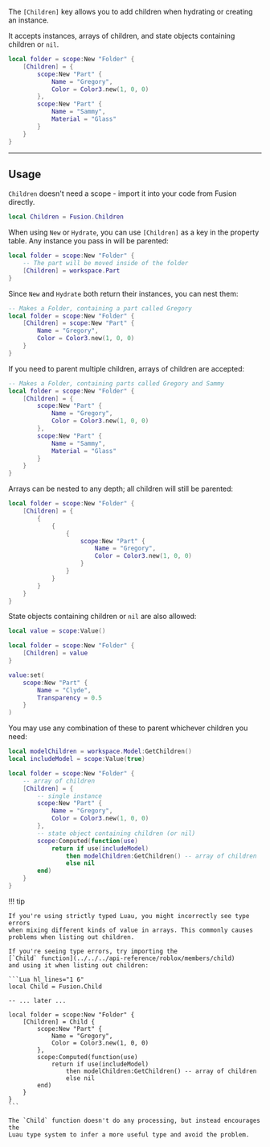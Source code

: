 The `[Children]` key allows you to add children when hydrating or creating an
instance.

It accepts instances, arrays of children, and state objects containing children
or `nil`.

```Lua
local folder = scope:New "Folder" {
    [Children] = {
        scope:New "Part" {
            Name = "Gregory",
            Color = Color3.new(1, 0, 0)
        },
        scope:New "Part" {
            Name = "Sammy",
            Material = "Glass"
        }
    }
}
```

-----

## Usage

`Children` doesn't need a scope - import it into your code from Fusion
directly.

```Lua
local Children = Fusion.Children
```

When using `New` or `Hydrate`, you can use `[Children]` as a key in the property
table. Any instance you pass in will be parented:

```Lua
local folder = scope:New "Folder" {
    -- The part will be moved inside of the folder
    [Children] = workspace.Part
}
```

Since `New` and `Hydrate` both return their instances, you can nest them:

```Lua
-- Makes a Folder, containing a part called Gregory
local folder = scope:New "Folder" {
    [Children] = scope:New "Part" {
        Name = "Gregory",
        Color = Color3.new(1, 0, 0)
    }
}
```

If you need to parent multiple children, arrays of children are accepted:

```Lua
-- Makes a Folder, containing parts called Gregory and Sammy
local folder = scope:New "Folder" {
    [Children] = {
        scope:New "Part" {
            Name = "Gregory",
            Color = Color3.new(1, 0, 0)
        },
        scope:New "Part" {
            Name = "Sammy",
            Material = "Glass"
        }
    }
}
```

Arrays can be nested to any depth; all children will still be parented:

```Lua
local folder = scope:New "Folder" {
    [Children] = {
        {
            {
                {
                    scope:New "Part" {
                        Name = "Gregory",
                        Color = Color3.new(1, 0, 0)
                    }
                }
            }
        }
    }
}
```

State objects containing children or `nil` are also allowed:

```Lua
local value = scope:Value()

local folder = scope:New "Folder" {
    [Children] = value
}

value:set(
    scope:New "Part" {
        Name = "Clyde",
        Transparency = 0.5
    }
)
```

You may use any combination of these to parent whichever children you need:

```Lua
local modelChildren = workspace.Model:GetChildren()
local includeModel = scope:Value(true)

local folder = scope:New "Folder" {
    -- array of children
    [Children] = {
        -- single instance
        scope:New "Part" {
            Name = "Gregory",
            Color = Color3.new(1, 0, 0)
        },
        -- state object containing children (or nil)
        scope:Computed(function(use)
            return if use(includeModel)
                then modelChildren:GetChildren() -- array of children
                else nil
        end)
    }
}
```
!!! tip

	If you're using strictly typed Luau, you might incorrectly see type errors
	when mixing different kinds of value in arrays. This commonly causes
	problems when listing out children.

	If you're seeing type errors, try importing the
	[`Child` function](../../../api-reference/roblox/members/child)
	and using it when listing out children:

	```Lua hl_lines="1 6"
	local Child = Fusion.Child

	-- ... later ...

	local folder = scope:New "Folder" {
		[Children] = Child {
			scope:New "Part" {
				Name = "Gregory",
				Color = Color3.new(1, 0, 0)
			},
			scope:Computed(function(use)
				return if use(includeModel)
					then modelChildren:GetChildren() -- array of children
					else nil
			end)
		}
	}
	```

	The `Child` function doesn't do any processing, but instead encourages the
	Luau type system to infer a more useful type and avoid the problem.

